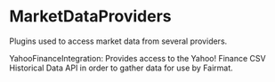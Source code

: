 MarketDataProviders
===================

Plugins used to access market data from several providers.

YahooFinanceIntegration: Provides access to the Yahoo! Finance CSV Historical Data API in order to gather data for use by Fairmat.